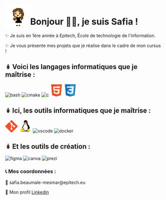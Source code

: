 <img src="https://github.com/SafiaBeaumale/SafiaBeaumale/blob/main/4hso.gif" width="80px" align="left">
<h1 align="left">Bonjour &#9996;&#127996;, je suis Safia !</h1>
<p align="left"> &#10024 Je suis en 1ère année à Epitech, École de technologie de l'information. </p>
<p align="left"> &#10024 Je vous présente mes projets que je réalise dans le cadre de mon cursus ! </p>

<h2 align="left">&#8609; Voici les langages informatiques que je maîtrise :</h2>
<p align="left">
  <img src="https://cdn.jsdelivr.net/gh/devicons/devicon/icons/bash/bash-original.svg" alt="bash" width="40" height="40"/>
  <img src= "https://cdn.jsdelivr.net/gh/devicons/devicon/icons/cmake/cmake-original.svg" alt="cmake" width="40" height="40">
  <img src="https://cdn.jsdelivr.net/gh/devicons/devicon/icons/c/c-original.svg" alt="c" width="40" height="40"/>
  <img src="https://raw.githubusercontent.com/devicons/devicon/master/icons/html5/html5-original.svg" alt="html5" width="40" height="40"/>
  <img src="https://raw.githubusercontent.com/devicons/devicon/master/icons/css3/css3-original.svg" alt="css3" width="40" height="40"/>
 </p>
 
<h2 align="left">&#8609; Ici, les outils informatiques que je maîtrise :</h2>
<p align="left">
    <img src="https://raw.githubusercontent.com/devicons/devicon/master/icons/git/git-original.svg" alt="git" width="40" height="40"/>
    <img src="https://raw.githubusercontent.com/devicons/devicon/master/icons/linux/linux-original.svg" alt="linux" width="40" height="40"/>
    <img src="https://cdn.jsdelivr.net/gh/devicons/devicon/icons/vscode/vscode-original.svg" alt="vscode" width="40" height="40"/>
    <img src="https://cdn.jsdelivr.net/gh/devicons/devicon/icons/docker/docker-original-wordmark.svg" alt="docker" width="40" height="40"/>
   </p>

<h2 align="left">&#8609; Et les outils de création :</h2>
<p align="left">
  <img src="https://cdn.jsdelivr.net/gh/devicons/devicon/icons/figma/figma-original.svg" alt="figma" width="40" height="40"/>
  <img src="https://cdn.jsdelivr.net/gh/devicons/devicon/icons/canva/canva-original.svg" alt="canva" width="40" height="40"/>
    <img src="https://i.pinimg.com/originals/06/3b/d1/063bd13c92a910b4d74c530e378f4256.png" alt="prezi" width="40" height="40"/>
</p>

<h3 align="left"> &#128222 Mes coordonnées :</h3>
<p align="left"> &#128231 safia.beaumale-mesmar@epitech.eu</p>
<p align="left"> &#128172 Mon profil <a href="https://www.linkedin.com/in/safia-beaumale-mesmar-6aa0941b8/">Linkedin</a></p>
